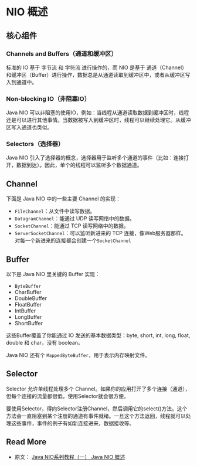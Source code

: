 # NIO 概述



## 核心组件

### Channels and Buffers（通道和缓冲区）

标准的 IO 基于 字节流 和 字符流 进行操作的，而 NIO 是基于 通道（Channel）和缓冲区（Buffer）进行操作，数据总是从通道读取到缓冲区中，或者从缓冲区写入到通道中。



### Non-blocking IO（非阻塞IO）

Java NIO 可以非阻塞的使用IO，例如：当线程从通道读取数据到缓冲区时，线程还是可以进行其他事情。当数据被写入到缓冲区时，线程可以继续处理它。从缓冲区写入通道也类似。



### Selectors（选择器）

Java NIO 引入了选择器的概念，选择器用于监听多个通道的事件（比如：连接打开，数据到达）。因此，单个的线程可以监听多个数据通道。



## Channel

下面是 Java NIO 中的一些主要 Channel 的实现：

- `FileChannel`：从文件中读写数据。
- `DatagramChannel`：能通过 UDP 读写网络中的数据。
- `SocketChannel`：能通过 TCP 读写网络中的数据。
- `ServerSocketChannel`：可以监听新进来的 TCP 连接，像Web服务器那样。对每一个新进来的连接都会创建一个`SocketChannel`



## Buffer

以下是 Java NIO 里关键的 Buffer 实现：

- `ByteBuffer`
- CharBuffer
- DoubleBuffer
- FloatBuffer
- IntBuffer
- LongBuffer
- ShortBuffer

这些Buffer覆盖了你能通过 IO 发送的基本数据类型：byte, short, int, long, float, double 和 char，没有 boolean。

Java NIO 还有个 `MappedByteBuffer`，用于表示内存映射文件。



## Selector

Selector 允许单线程处理多个 Channel。如果你的应用打开了多个连接（通道），但每个连接的流量都很低，使用Selector就会很方便。

要使用Selector，得向Selector注册Channel，然后调用它的select()方法。这个方法会一直阻塞到某个注册的通道有事件就绪。一旦这个方法返回，线程就可以处理这些事件，事件的例子有如新连接进来，数据接收等。



## Read More

- 原文： [Java NIO系列教程（一） Java NIO 概述](http://ifeve.com/overview/)
